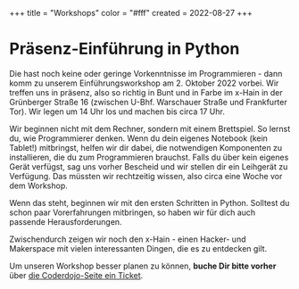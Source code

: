 +++
title = "Workshops"
color = "#fff"
created = 2022-08-27
+++

<script lang="ts">
  import Figure from '$lib/components/Figure.svelte';
</script>

# Präsenz-Einführung in Python

Die hast noch keine oder geringe Vorkenntnisse im Programmieren - dann komm zu unserem Einführungsworkshop am 2. Oktober 2022 vorbei. Wir treffen uns in präsenz, also so richtig in Bunt und in Farbe im x-Hain in der Grünberger Straße 16 (zwischen U-Bhf. Warschauer Straße und Frankfurter Tor). Wir legen um 14 Uhr los und machen bis circa 17 Uhr.

Wir beginnen nicht mit dem Rechner, sondern mit einem Brettspiel. So lernst du, wie Programmierer denken. Wenn du dein eigenes Notebook (kein Tablet!) mitbringst, helfen wir dir dabei, die notwendigen Komponenten zu installieren, die du zum Programmieren brauchst. Falls du über kein eigenes Gerät verfügst, sag uns vorher Bescheid und wir stellen dir ein Leihgerät zu Verfügung. Das müssten wir rechtzeitig wissen, also circa eine Woche vor dem Workshop.

Wenn das steht, beginnen wir mit den ersten Schritten in Python. Solltest du schon paar Vorerfahrungen mitbringen, so haben wir für dich auch passende Herausforderungen.

Zwischendurch zeigen wir noch den x-Hain - einen Hacker- und Makerspace mit vielen interessanten Dingen, die es zu entdecken gilt.

Um unseren Workshop besser planen zu können, **buche Dir bitte vorher** über [die Coderdojo-Seite ein Ticket](https://zen.coderdojo.com/dojos/de/berlin/berlin-mitte-xhain).
